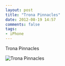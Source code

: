 ```yaml
---
layout: post
title: "Trona Pinnacles"
date: 2012-08-19 14:57
comments: false
tags:
- iPhone
---
```

Trona Pinnacles

![Trona Pinnacles](http://media.eick.us/media/photographs/2012/2012-08-19/2012-08-12at13.55.01.jpg)

